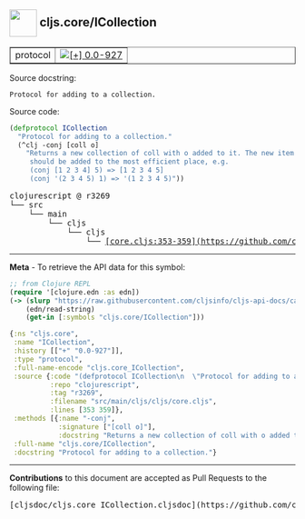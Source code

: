 ## <img width="48px" valign="middle" src="http://i.imgur.com/Hi20huC.png"> cljs.core/ICollection

 <table border="1">
<tr>

<td>protocol</td>
<td><a href="https://github.com/cljsinfo/cljs-api-docs/tree/0.0-927"><img valign="middle" alt="[+] 0.0-927" src="https://img.shields.io/badge/+-0.0--927-lightgrey.svg"></a> </td>
</tr>
</table>





Source docstring:

```
Protocol for adding to a collection.
```

Source code:

```clj
(defprotocol ICollection
  "Protocol for adding to a collection."
  (^clj -conj [coll o]
    "Returns a new collection of coll with o added to it. The new item
     should be added to the most efficient place, e.g.
     (conj [1 2 3 4] 5) => [1 2 3 4 5]
     (conj '(2 3 4 5) 1) => '(1 2 3 4 5)"))
```

 <pre>
clojurescript @ r3269
└── src
    └── main
        └── cljs
            └── cljs
                └── <ins>[core.cljs:353-359](https://github.com/clojure/clojurescript/blob/r3269/src/main/cljs/cljs/core.cljs#L353-L359)</ins>
</pre>


---

__Meta__ - To retrieve the API data for this symbol:

```clj
;; from Clojure REPL
(require '[clojure.edn :as edn])
(-> (slurp "https://raw.githubusercontent.com/cljsinfo/cljs-api-docs/catalog/cljs-api.edn")
    (edn/read-string)
    (get-in [:symbols "cljs.core/ICollection"]))
```

```clj
{:ns "cljs.core",
 :name "ICollection",
 :history [["+" "0.0-927"]],
 :type "protocol",
 :full-name-encode "cljs.core_ICollection",
 :source {:code "(defprotocol ICollection\n  \"Protocol for adding to a collection.\"\n  (^clj -conj [coll o]\n    \"Returns a new collection of coll with o added to it. The new item\n     should be added to the most efficient place, e.g.\n     (conj [1 2 3 4] 5) => [1 2 3 4 5]\n     (conj '(2 3 4 5) 1) => '(1 2 3 4 5)\"))",
          :repo "clojurescript",
          :tag "r3269",
          :filename "src/main/cljs/cljs/core.cljs",
          :lines [353 359]},
 :methods [{:name "-conj",
            :signature ["[coll o]"],
            :docstring "Returns a new collection of coll with o added to it. The new item\n     should be added to the most efficient place, e.g.\n     (conj [1 2 3 4] 5) => [1 2 3 4 5]\n     (conj '(2 3 4 5) 1) => '(1 2 3 4 5)"}],
 :full-name "cljs.core/ICollection",
 :docstring "Protocol for adding to a collection."}

```

---

__Contributions__ to this document are accepted as Pull Requests to the following file:

 <pre>
[cljsdoc/cljs.core_ICollection.cljsdoc](https://github.com/cljsinfo/cljs-api-docs/blob/master/cljsdoc/cljs.core_ICollection.cljsdoc)
</pre>


